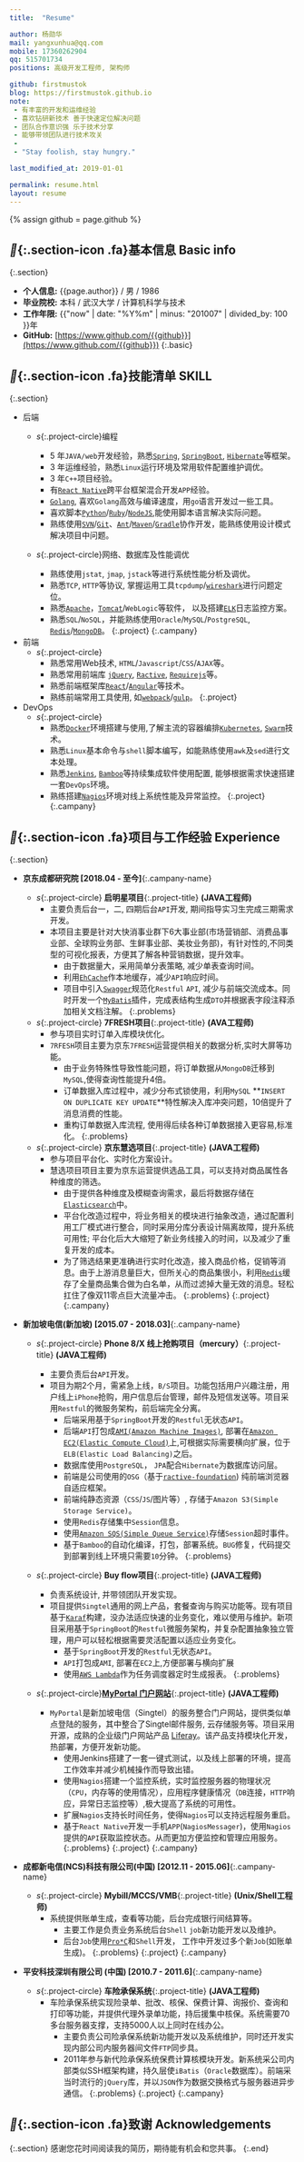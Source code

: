 ```yaml
---
title:  "Resume"

author: 杨勋华
mail: yangxunhua@qq.com
mobile: 17360262904
qq: 515701734
positions: 高级开发工程师, 架构师

github: firstmustok
blog: https://firstmustok.github.io
note:
 - 有丰富的开发和运维经验
 - 喜欢钻研新技术 善于快速定位解决问题
 - 团队合作意识强 乐于技术分享
 - 能够带领团队进行技术攻关
 - 
 - "Stay foolish, stay hungry."

last_modified_at: 2019-01-01

permalink: resume.html
layout: resume
---
```


{% assign github = page.github %}

## **{:.section-icon .fa}**基本信息 Basic info**
{:.section}
  - **个人信息:** {{page.author}} / 男 / 1986
  - **毕业院校:** 本科 / 武汉大学 / 计算机科学与技术
  - **工作年限:** {{"now" | date: "%Y%m" | minus: "201007" | divided_by: 100 }}年
  - **GitHub:** [https://www.github.com/{{github}}](https://www.github.com/{{github}})
{:.basic}

## **{:.section-icon .fa}**技能清单 SKILL**
{:.section}
  - 后端
    - *s*{:.project-circle}编程
      * 5 年`JAVA/web`开发经验，熟悉[`Spring`][Spring], [`SpringBoot`][SpringBoot], [`Hibernate`][Hibernate]等框架。
      * 3 年运维经验，熟悉`Linux`运行环境及常用软件配置维护调优。
      * 3 年`C++`项目经验。 
      * 有[`React Native`][RN]跨平台框架混合开发`APP`经验。
      * [`Golang`][Golang], 喜欢`Golang`高效与编译速度，用`go`语言开发过一些工具。
      * 喜欢脚本[`Python`][Python]/[`Ruby`][Ruby]/[`NodeJS`][Ruby],能使用脚本语言解决实际问题。
      * 熟练使用[`SVN`][SVN]/[`Git`][Git]、[`Ant`][Ant]/[`Maven`][Maven]/[`Gradle`][Gradle]协作开发，能熟练使用设计模式解决项目中问题。

    - *s*{:.project-circle}网络、数据库及性能调优
      * 熟练使用`jstat`, `jmap`, `jstack`等进行系统性能分析及调优。
      * 熟悉`TCP`, `HTTP`等协议, 掌握运用工具`tcpdump`/[`wireshark`][wireshark]进行问题定位。
      * 熟悉[`Apache`][Apache]，[`Tomcat`][Tomcat]/`WebLogic`等软件， 以及搭建[`ELK`][ELK]日志监控方案。
      * 熟悉`SQL`/`NoSQL`，并能熟练使用`Oracle`/`MySQL`/`PostgreSQL`, [`Redis`][Redis]/[`MongoDB`][MongoDB]。
    {:.project}
  {:.campany}
  - 前端
    - *s*{:.project-circle}
      * 熟悉常用Web技术, `HTML`/`Javascript`/`CSS`/`AJAX`等。
      * 熟悉常用前端库 [`jQuery`][jQuery], [`Ractive`][Ractive], [`Requirejs`][Requirejs]等。
      * 熟悉前端框架库[`React`][React]/[`Angular`][Angular]等技术。
      * 熟练前端常用工具使用, 如[`webpack`][Webpack]/[`gulp`][gulp]。
    {:.project}
  - DevOps
    - *s*{:.project-circle}
      * 熟悉[`Docker`][Docker]环境搭建与使用,了解主流的容器编排[`Kubernetes`][Kubernetes], [`Swarm`][Swarm]技术。
      * 熟悉`Linux`基本命令与`shell`脚本编写，如能熟练使用`awk`及`sed`进行文本处理。
      * 熟悉[`Jenkins`][Jenkins], [`Bamboo`][Bamboo]等持续集成软件使用配置, 能够根据需求快速搭建一套`DevOps`环境。
      * 熟练搭建[`Nagios`][Nagios]环境对线上系统性能及异常监控。
    {:.project}
  {:.campany}

## **{:.section-icon .fa}**项目与工作经验 Experience**
{:.section}
- **京东成都研究院 [2018.04 - 至今]**{:.campany-name}
  - *s*{:.project-circle} **启明星项目**{:.project-title} **(JAVA工程师)**
    * 主要负责后台一，二, 四期后台`API`开发, 期间指导实习生完成三期需求开发。
    * 本项目主要是针对大快消事业群下6大事业部(市场营销部、消费品事业部、全球购业务部、生鲜事业部、美妆业务部)，有针对性的,不同类型的可视化报表，方便其了解各种营销数据，提升效率。
      * 由于数据量大，采用简单分表策略, 减少单表查询时间。
      * 利用[`EhCache`][EhCache]作本地缓存，减少`API`响应时间。
      * 项目中引入[`Swagger`][Swagger]规范化`Restful` `API`, 减少与前端交流成本。同时开发一个[`MyBatis`][MyBatis]插件，完成表结构生成`DTO`并根据表字段注释添加相关文档注解。
      {:.problems}
  - *s*{:.project-circle} **7FRESH项目**{:.project-title} **(AVA工程师)**
    * 参与项目实时订单入库模块优化。
    * `7RFESH`项目主要为京东`7FRESH`运营提供相关的数据分析,实时大屏等功能。
      * 由于业务特殊性导致性能问题，将订单数据从`MongoDB`迁移到`MySQL`,使得查询性能提升4倍。
      * 订单数据入库过程中，减少分布式锁使用，利用`MySQL` **`INSERT ON DUPLICATE KEY UPDATE`**特性解决入库冲突问题，10倍提升了消息消费的性能。
      * 重构订单数据入库流程, 使用得后续各种订单数据接入更容易,标准化。
      {:.problems}
  - *s*{:.project-circle} **京东慧选项目**{:.project-title} **(JAVA工程师)**
    * 参与项目平台化、实时化方案设计。
    * 慧选项目项目主要为京东运营提供选品工具，可以支持对商品属性各种维度的筛选。
      * 由于提供各种维度及模糊查询需求，最后将数据存储在[`Elasticsearch`][Elasticsearch]中。
      * 平台化改造过程中，将业务相关的模块进行抽象改造，通过配置利用工厂模式进行整合，同时采用分库分表设计隔离故障，提升系统可用性; 平台化后大大缩短了新业务线接入的时间，以及减少了重复开发的成本。
      * 为了筛选结果更准确进行实时化改造，接入商品价格，促销等消息。由于上游消息量巨大，但所关心的商品集很小，利用[`Redis`][Redis]缓存了全量商品集合做为白名单，从而过滤掉大量无效的消息。轻松扛住了像双11零点巨大流量冲击。
      {:.problems}
  {:.project}
{:.campany}

- **新加坡电信(新加坡) [2015.07 - 2018.03]**{:.campany-name}
  - *s*{:.project-circle} **Phone 8/X 线上抢购项目（mercury）**{:.project-title} **(JAVA工程师)**
    * 主要负责后台`API`开发。
    * 项目为期2个月，需紧急上线，`B/S`项目。功能包括用户兴趣注册，用户线上`iPhone`抢购，用户信息后台管理，邮件及短信发送等。项目采用`Restful`的微服务架构，前后端完全分离。
      * 后端采用基于`SpringBoot`开发的`Restful`无状态`API`。
      * 后端`API`打包成[`AMI(Amazon Machine Images)`][AMI], 部署在[`Amazon EC2(Elastic Compute Cloud)`][EC2]上,可根据实际需要横向扩展，位于`ELB(Elastic Load Balancing)`之后。
      * 数据库使用`PostgreSQL`， `JPA`配合`Hibernate`为数据库访问层。
      * 前端是公司使用的`OSG`（基于[`ractive-foundation`][RactiveFoundaton]) 纯前端浏览器自适应框架。
      * 前端纯静态资源（``CSS``/`JS`/图片等）, 存储于`Amazon S3(Simple Storage Service)`。
      * 使用`Redis`存储集中`Session`信息。
      * 使用[`Amazon SQS(Simple Queue Service)`][SQS]存储`Session`超时事件。
      * 基于`Bamboo`的自动化编译，打包，部署系统。`BUG`修复，代码提交到部署到线上环境只需要`10`分钟。
      {:.problems}

  - *s*{:.project-circle} **Buy flow项目**{:.project-title} **(JAVA工程师)**
    * 负责系统设计, 并带领团队开发实现。
    * 项目提供`Singtel`通用的网上产品，套餐查询与购买功能等。现有项目基于[`Karaf`][Karaf]构建，没办法适应快速的业务变化，难以使用与维护。新项目采用基于`SpringBoot`的`Restful`微服务架构，并复杂配置抽象独立管理，用户可以轻松根据需要灵活配置以适应业务变化。
      * 基于`SpringBoot`开发的`Restful`无状态`API`。
      * `API`打包成`AMI`, 部署在`EC2`上,方便部署与横向扩展
      * 使用[`AWS Lambda`][Lambda]作为任务调度器定时生成报表。
      {:.problems}

  - *s*{:.project-circle}**[MyPortal 门户网站](https://myportal.singtel.com/web/guest/home)**{:.project-title} **(JAVA工程师)**
    * `MyPortal`是新加坡电信（Singtel）的服务整合门户网站，提供类似单点登陆的服务，其中整合了Singtel邮件服务, 云存储服务等。项目采用开源，成熟的企业级门户网站产品 [Liferay][Liferay]。该产品支持模块化开发，热部署，方便开发新功能。
      * 使用Jenkins搭建了一套一键式测试，以及线上部署的环境，提高工作效率并减少机械操作而导致出错。
      * 使用`Nagios`搭建一个监控系统，实时监控服务器的物理状况（`CPU`，内存等的使用情况），应用程序健康情况（`DB`连接，`HTTP`响应，异常日志监控等）,极大提高了系统的可用性。
      * 扩展`Nagios`支持长时间任务，使得`Nagios`可以支持远程服务重启。
      * 基于`React Native`开发一手机`APP`(`NagiosMessager`)，使用`Nagios`提供的`API`获取监控状态。从而更加方便监控和管理应用服务。
      {:.problems}
  {:.project}
{:.campany}

- **成都新电信(NCS)科技有限公司(中国) [2012.11 - 2015.06]**{:.campany-name}
  - *s*{:.project-circle} **Mybill/MCCS/VMB**{:.project-title} **(Unix/Shell工程师)**
    * 系统提供账单生成，查看等功能，后台完成银行间结算等。
      * 主要工作是负责业务系统后台`Shell` `job`新功能开发以及维护。
      * 后台`Job`使用[`Pro*C`][ProC]和`Shell`开发， 工作中开发过多个新`Job`(如账单生成)。
      {:.problems}
  {:.project}
{:.campany}

- **平安科技深圳有限公司 (中国) [2010.7 - 2011.6]**{:.campany-name}
  - *s*{:.project-circle} **车险承保系统**{:.project-title} **(JAVA工程师)**
    * 车险承保系统实现险录单、批改、核保、保费计算、询报价、查询和打印等功能，并提供代理外录单功能，持后援集中核保。系统需要70多台服务器支撑，支持5000人以上同时在线办公。
      * 主要负责公司险承保系统新功能开发以及系统维护，同时还开发实现内部公司内服务器间文件`FTP`同步具。
      * 2011年参与新代险承保系统保费计算核模块开发。新系统采公司内部类似SSH框架构建，持久层使`iBatis`（`Oracle`数据库）。前端采当时流行的`jQuery`库，并以`JSON`作为数据交换格式与服务器进异步通信。
      {:.problems}
  {:.project}
{:.campany}

## **{:.section-icon .fa}**致谢 Acknowledgements**
{:.section}
感谢您花时间阅读我的简历，期待能有机会和您共事。
{:.end}


[Golang]: https://golang.org/ "Golang"

[Webpack]: https://webpack.js.org/ "Webpack"
[gulp]: https://gulpjs.com/ "Gulp"
[Angular]: https://angular.io/ "Angular"
[React]: https://reactjs.org/ "React"
[RN]: https://facebook.github.io/react-native/ "React Native"
[Ractive]: https://ractive.js.org/ "Ractive"
[RactiveFoundaton]: http://ractive-foundation.github.io/ractive-foundation/ "Ractive Foundation"
[jQuery]: https://jquery.com/ "jQuery"
[Requirejs]: http://requirejs.org/ "Requirejs"

[Python]: https://www.python.org/ "Python"
[Ruby]: https://www.ruby-lang.org/en/ "Ruby"
[NodeJS]: https://nodejs.org/en/ "NodeJS"

[Spring]: https://projects.spring.io/spring-framework/ "Spring"
[SpringBoot]: https://projects.spring.io/spring-boot/ "SpringBoot"
[Hibernate]: http://hibernate.org/ "Hibernate"
[Liferay]: https://en.wikipedia.org/wiki/Liferay "Liferay"

[Docker]: https://www.docker.com/ "Docker"
[Nagios]: https://www.nagios.org/ "Nagios"
[Jenkins]: https://jenkins-ci.org/ "Jenkins"
[Bamboo]: https://www.atlassian.com/software/bamboo "Bamboo"
[ELK]: https://www.elastic.co/webinars/introduction-elk-stack "Elasticsearch Logstash Kibana"

[ProC]: https://docs.oracle.com/cd/E11882_01/appdev.112/e10825/toc.htm "Pro*C/C++"

[wireshark]: https://www.wireshark.org/ "Wireshark"

[SVN]: https://subversion.apache.org/ "Subversion"
[Git]: https://git-scm.com/ "Git"
[Maven]: https://maven.apache.org/ "Maven"
[Gradle]: https://gradle.org/ "Gradle"
[Ant]: http://ant.apache.org/ "Ant"

[Apache]: https://httpd.apache.org/ "Apache"
[Tomcat]: http://tomcat.apache.org/ "Tomcat"
[Karaf]: https://karaf.apache.org/ "Karaf"

[AMI]: http://docs.aws.amazon.com/AWSEC2/latest/UserGuide/AMIs.html "Amazon Machine Images"
[EC2]: https://aws.amazon.com/ec2/ "Amazon Elastic Compute Cloud"
[SQS]: https://aws.amazon.com/sqs/ "Amazon Simple Queue Service"
[Lambda]: https://aws.amazon.com/lambda/features/ "Amazon Lambda"

[Kubernetes]: https://kubernetes.io/docs/concepts/overview/what-is-kubernetes/ "Kubernetes"
[Swarm]: https://docs.docker.com/engine/swarm/ "Swarm"

[EhCache]: http://www.ehcache.org/ "JAVA’S MOST WIDELY-USED CACHEE"
[MyBatis]: http://www.mybatis.org/mybatis-3/zh/index.html "MyBatis is a first class persistence framework with support for custom SQL, stored procedures and advanced mappings."
[Swagger]: https://swagger.io/ "The Best APIs are Built with Swagger Tools"

[Elasticsearch]: https://www.elastic.co/ "Elasticsearch is a highly scalable open-source full-text search and analytics engine."
[Redis]: https://redis.io/ "Redis is an open source (BSD licensed), in-memory data structure store, used as a database, cache and message broker."
[MongoDB]: https://www.mongodb.com/ "MongoDB is a document database with the scalability and flexibility that you want with the querying and indexing that you need"


